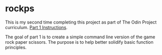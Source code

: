 # rockps

This is my second time completing this project as part of The Odin Project curriculum. [Part 1 Instructions](https://www.theodinproject.com/lessons/foundations-rock-paper-scissors).

The goal of part 1 is to create a simple command line version of the game rock paper scissors. The purpose is to help better solidify basic function principles.

